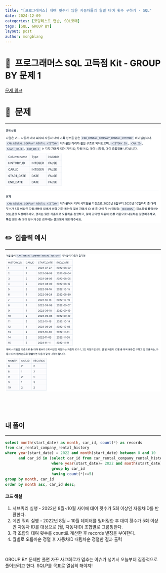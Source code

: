 ```yaml
---
title: "[프로그래머스] 대여 횟수가 많은 자동차들의 월별 대여 횟수 구하기 - SQL"
date: 2024-12-09  
categories: [코딩테스트 연습, SQL코테]
tags: [SQL, GROUP BY]
layout: post
author: mongblang
---
```


# 📌&nbsp; **프로그래머스 SQL 고득점 Kit - GROUP BY 문제 1**
[문제 링크](https://school.programmers.co.kr/learn/courses/30/lessons/151139)  

# 📝&nbsp; **문제**
---
![problem](/assets/img/codingtest-post-img/PGSQL_groupby1-1.png)



## ✏️&nbsp; **입출력 예시**
---
![example](/assets/img/codingtest-post-img/PGSQL_groupby1-2.png)



&nbsp;  

&nbsp;   
   


## **내 풀이**  
---  

```sql
select month(start_date) as month, car_id, count(*) as records
from car_rental_company_rental_history 
where year(start_date) = 2022 and month(start_date) between 8 and 10 
      and car_id in (select car_id from car_rental_company_rental_history 
                     where year(start_date)= 2022 and month(start_date) between 8 and 10
                     group by car_id 
                     having count(*)>=5)
group by month, car_id
order by month asc, car_id desc;
```

#### **코드 해설**
1. 서브쿼리 실행 - 2022년 8월~10월 사이에 대여 횟수가 5회 이상인 자동차ID를 반환한다. 
2. 메인 쿼리 실행 - 2022년 8월 ~ 10월 데이터를 필터링한 후 대여 횟수가 5회 이상인 자동차 ID를 대상으로 (월, 자동차ID) 조합별로 그룹핑한다. 
3. 각 조합의 대여 횟수를 count로 계산한 후 records 별칭을 부여한다. 
4. 월별로 오름차순 정렬 후 자동차ID 내림차순 정렬한 결과 출력

&nbsp;   

GROUP BY 문제만 풀면 자꾸 사고회로가 멈추는 이슈가 생겨서 오늘부터 집중적으로 풀어보려고 한다. SQLP를 목표로 열심히 해야지! 

&nbsp;   